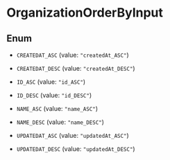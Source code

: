 

# OrganizationOrderByInput

## Enum


* `CREATEDAT_ASC` (value: `"createdAt_ASC"`)

* `CREATEDAT_DESC` (value: `"createdAt_DESC"`)

* `ID_ASC` (value: `"id_ASC"`)

* `ID_DESC` (value: `"id_DESC"`)

* `NAME_ASC` (value: `"name_ASC"`)

* `NAME_DESC` (value: `"name_DESC"`)

* `UPDATEDAT_ASC` (value: `"updatedAt_ASC"`)

* `UPDATEDAT_DESC` (value: `"updatedAt_DESC"`)



